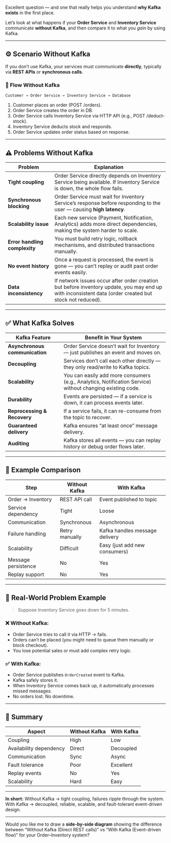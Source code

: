 Excellent question — and one that really helps you understand **why Kafka exists** in the first place.

Let’s look at what happens if your **Order Service** and **Inventory Service** communicate **without Kafka**, and then compare it to what you *gain* by using Kafka.

---

## ⚙️ Scenario Without Kafka

If you don’t use Kafka, your services must communicate **directly**, typically via **REST APIs** or **synchronous calls**.

### 🧩 Flow Without Kafka

```
Customer → Order Service → Inventory Service → Database
```

1. Customer places an order (POST /orders).
2. Order Service creates the order in DB.
3. Order Service calls Inventory Service via HTTP API (e.g., POST /deduct-stock).
4. Inventory Service deducts stock and responds.
5. Order Service updates order status based on response.

---

## ⚠️ Problems Without Kafka

| Problem                       | Explanation                                                                                                                                            |
| ----------------------------- | ------------------------------------------------------------------------------------------------------------------------------------------------------ |
| **Tight coupling**            | Order Service directly depends on Inventory Service being available. If Inventory Service is down, the whole flow fails.                               |
| **Synchronous blocking**      | Order Service must wait for Inventory Service’s response before responding to the user — causing **high latency**.                                     |
| **Scalability issue**         | Each new service (Payment, Notification, Analytics) adds more direct dependencies, making the system harder to scale.                                  |
| **Error handling complexity** | You must build retry logic, rollback mechanisms, and distributed transactions manually.                                                                |
| **No event history**          | Once a request is processed, the event is gone — you can’t replay or audit past order events easily.                                                   |
| **Data inconsistency**        | If network issues occur after order creation but before inventory update, you may end up with inconsistent data (order created but stock not reduced). |

---

## ✅ What Kafka Solves

| Kafka Feature                  | Benefit in Your System                                                                                    |
| ------------------------------ | --------------------------------------------------------------------------------------------------------- |
| **Asynchronous communication** | Order Service doesn’t wait for Inventory — just publishes an event and moves on.                          |
| **Decoupling**                 | Services don’t call each other directly — they only read/write to Kafka topics.                           |
| **Scalability**                | You can easily add more consumers (e.g., Analytics, Notification Service) without changing existing code. |
| **Durability**                 | Events are persisted — if a service is down, it can process events later.                                 |
| **Reprocessing & Recovery**    | If a service fails, it can re-consume from the topic to recover.                                          |
| **Guaranteed delivery**        | Kafka ensures “at least once” message delivery.                                                           |
| **Auditing**                   | Kafka stores all events — you can replay history or debug order flows later.                              |

---

## 🧠 Example Comparison

| Step                | Without Kafka  | With Kafka                     |
| ------------------- | -------------- | ------------------------------ |
| Order → Inventory   | REST API call  | Event published to topic       |
| Service dependency  | Tight          | Loose                          |
| Communication       | Synchronous    | Asynchronous                   |
| Failure handling    | Retry manually | Kafka handles message delivery |
| Scalability         | Difficult      | Easy (just add new consumers)  |
| Message persistence | No             | Yes                            |
| Replay support      | No             | Yes                            |

---

## 🚨 Real-World Problem Example

> Suppose Inventory Service goes down for 5 minutes.

### ❌ Without Kafka:

* Order Service tries to call it via HTTP → fails.
* Orders can’t be placed (you might need to queue them manually or block checkout).
* You lose potential sales or must add complex retry logic.

### ✅ With Kafka:

* Order Service publishes `OrderCreated` event to Kafka.
* Kafka safely stores it.
* When Inventory Service comes back up, it automatically processes missed messages.
* No orders lost. No downtime.

---

## 🔁 Summary

| Aspect                  | Without Kafka | With Kafka |
| ----------------------- | ------------- | ---------- |
| Coupling                | High          | Low        |
| Availability dependency | Direct        | Decoupled  |
| Communication           | Sync          | Async      |
| Fault tolerance         | Poor          | Excellent  |
| Replay events           | No            | Yes        |
| Scalability             | Hard          | Easy       |

---

**In short:**
Without Kafka → tight coupling, failures ripple through the system.
With Kafka → decoupled, reliable, scalable, and fault-tolerant event-driven design.

---

Would you like me to draw a **side-by-side diagram** showing the difference between “Without Kafka (Direct REST calls)” vs “With Kafka (Event-driven flow)” for your Order–Inventory system?
